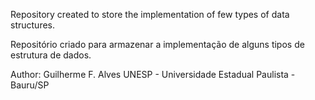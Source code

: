 Repository created to store the implementation of few types of data structures.

Repositório criado para armazenar a implementação de alguns tipos de estrutura
de dados.

Author: Guilherme F. Alves
UNESP - Universidade Estadual Paulista - Bauru/SP